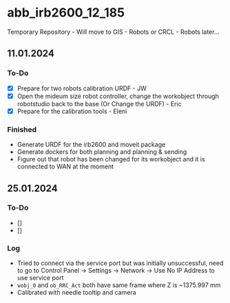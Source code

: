 # abb_irb2600_12_185
Temporary Repository - Will move to GIS - Robots or CRCL - Robots later...

## 11.01.2024
### To-Do
- [X] Prepare for two robots calibration URDF - JW
- [X] Open the mideum size robot controller, change the workobject through robotstudio back to the base (Or Change the URDF) - Eric
- [X] Prepare for the calibration tools - Eleni
### Finished
- Generate URDF for the irb2600 and moveit package
- Generate dockers for both planning and planning & sending
- Figure out that robot has been changed for its workobject and it is connected to WAN at the moment

## 25.01.2024
### To-Do
- [] 
- []
### Log
- Tried to connect via the service port but was initially unsuccessful, need to go to Control Panel -> Settings -> Network -> Use No IP Address to use service port
- `wobj_0` and `ob_RRC_Act` both have same frame where Z is ~1375.997 mm
- Calibrated with needle tooltip and camera